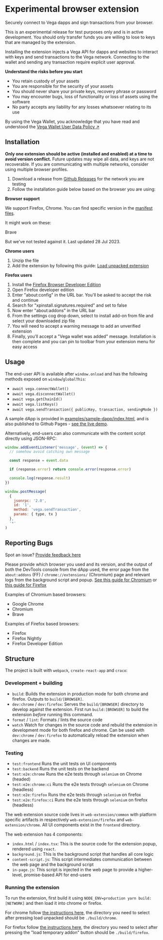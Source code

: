 # Experimental browser extension

Securely connect to Vega dapps and sign transactions from your browser.

This is an experimental release for test purposes only and is in active development. You should only transfer funds you are willing to lose to keys that are managed by the extension.

Installing the extension injects a Vega API for dapps and websites to interact with keys and send transactions to the Vega network. Connecting to the wallet and sending any transaction require explicit user approval.

**Understand the risks before you start**

- You retain custody of your assets
- You are responsible for the security of your assets
- You should never share your private keys, recovery phrase or password
- You may encounter bugs, loss of functionality or loss of assets using the software
- No party accepts any liability for any losses whatsoever relating to its use

By using the Vega Wallet, you acknowledge that you have read and understood the [Vega Wallet User Data Policy ↗](https://vega.xyz/vega-wallet-user-data-policy/)

## Installation

**Only one extension should be active (installed and enabled) at a time to avoid version conflict.** Future updates may wipe all data, and keys are not recoverable. If you are communicating with multiple networks, consider using multiple browser profiles.

1. Download a release from [Github Releases](https://github.com/vegaprotocol/vegawallet-browser/releases) for the network you are testing
2. Follow the installation guide below based on the browser you are using:

**Browser support**

We support Firefox, Chrome. You can find specific version in the [manifest files](./manifests).

It might work on these:

Brave

But we've not tested against it. Last updated 28 Jul 2023.

**Chrome users**

1. Unzip the file
2. Add the extension by following this guide: [Load unpacked extension](https://developer.chrome.com/docs/extensions/mv3/getstarted/development-basics/#load-unpacked)

**Firefox users**

1. Install the [Firefox Browser Developer Edition](https://www.mozilla.org/en-GB/firefox/developer/)
2. Open Firefox developer edition
3. Enter "about:config" in the URL bar. You'll be asked to accept the risk and continue
4. Search for "xpinstall.signatures.required" and set to false
5. Now enter "about:addons" in the URL bar
6. From the settings cog drop down, select to install add-on from file and select your downloaded zip file
7. You will need to accept a warning message to add an unverified extension
8. Finally, you'll accept a "Vega wallet was added" message. Installation is then complete and you can pin to toolbar from your extension menu for easy access

## Usage

The end-user API is available after `window.onload` and has the following
methods exposed on `window`/`globalThis`:

- `await vega.connectWallet()`
- `await vega.disconnectWallet()`
- `await vega.getChainId()`
- `await vega.listKeys()`
- `await vega.sendTransaction({ publicKey, transaction, sendingMode })`

A sample dApp is provided in [examples/sample-dapp/index.html](./examples/sample-dapp/index.html), and is also
published to Github Pages - [see the live demo](https://vegaprotocol.github.io/vegawallet-browser/).

Alternatively, end-users can also communicate with the content script directly
using JSON-RPC:

```js
window.addEventListener('message', (event) => {
  // somehow avoid catching own message

  const response = event.data

  if (response.error) return console.error(response.error)

  console.log(response.result)
})

window.postMessage(
  {
    jsonrpc: '2.0',
    id: '1',
    method: 'vega.sendTransaction',
    params: { type, tx }
  },
  '*'
)
```

## Reporting Bugs

Spot an issue? [Provide feedback here](https://github.com/vegaprotocol/feedback/discussions)

Please provide which browser you used and its version, and the output of both
the DevTools console from the dApp used, the error page from the
`about:addons` (FF) / `chrome://extensions/` (Chromium) page and relevant logs
from the background script and popup.
[See this guide for Chromium](https://developer.chrome.com/docs/extensions/mv3/tut_debugging/)
or [this guide for Firefox](https://extensionworkshop.com/documentation/develop/debugging/)

Examples of Chromium based browsers:

- Google Chrome
- Chromium
- Brave

Examples of Firefox based browsers:

- Firefox
- Firefox Nightly
- Firefox Developer Edition

## Structure

The project is built with `webpack`, `create-react-app` and `craco`:

### Development + building

- `build`: Builds the extension in production mode for both chrome and firefox. Outputs to `build/[BROWSER]`.
- `dev:chrome` / `dev:firefox`: Serves the `build/[BROWSER]` directory to develop against the extension. First run `build:[BROWSER]` to build the extension _before_ running this command.
- `format` / `lint`: Formats / lints the source code
- `watch` Watch for changes in the source code and rebuild the extension in development mode for both firefox and chrome. Can be used with `dev:chrome` / `dev:firefox` to automatically reload the extension when changes are made.

### Testing

- `test:frontend` Runs the unit tests on UI components
- `test:backend` Runs the unit tests on the backend
- `test:e2e:chrome` Runs the e2e tests through `selenium` on Chrome (headed)
- `test:e2e:chrome:ci` Runs the e2e tests through `selenium` on Chrome (headless)
- `test:e2e:firefox` Runs the e2e tests through `selenium` on firefox
- `test:e2e:firefox:ci` Runs the e2e tests through `selenium` on firefox (headless)

The web extension source code lives in `web-extension/common` with platform
specific artifacts in respectively `web-extension/firefox` and `web-extension/chrome`. All UI components exist in the `frontend` directory.

The web extension has 4 components:

- `index.html` / `index.tsx`: This is the source code for the extension popup, rendered using `react`.
- `background.js`: This is the background script that handles all core logic
- `content-script.js`: This script intermediates communication between the web
  page and the background script
- `in-page.js`: This script is injected in the web page to provide a
  higher-level, promise-based API for end-users

### Running the extension

To run the extension, first build it using `NODE_ENV=production yarn build:[NETWORK]` and then load it into chrome or firefox.

For chrome follow [the instructions here](https://developer.chrome.com/docs/extensions/mv3/getstarted/development-basics/#load-unpacked), the directory you need to select after pressing load unpacked should be `./build/chrome`.

For firefox follow [the instructions here](https://developer.mozilla.org/en-US/docs/Mozilla/Add-ons/WebExtensions/Your_first_WebExtension#installing), the directory you need to select after pressing the "load temporary addon" button should be `./build/firefox`.

